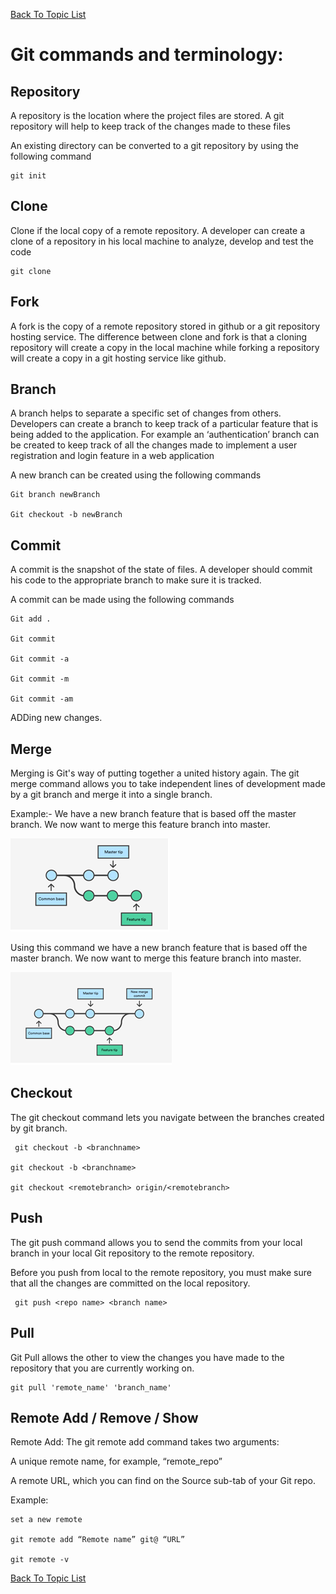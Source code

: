 [Back To Topic List](README.md)

# Git commands and terminology:

## Repository
A repository is the location where the project files are stored. A git repository will help to keep track of the changes made to these files

An existing directory can be converted to a git repository by using the following command

```
git init
```


## Clone
Clone if the local copy of a remote repository. A developer can create a clone of a repository in his local machine to analyze, develop and test the code

```
git clone
```

## Fork
A fork is the copy of a remote repository stored in github or a git repository hosting service. The difference between clone and fork is that a cloning repository will create a copy in the local machine while forking a repository will create a copy in a git hosting service like github.

## Branch
A branch helps to separate a specific set of changes from others. Developers can create a branch to keep track of a particular feature that is being added to the application. For example an ‘authentication’ branch can be created to keep track of all the changes made to implement a user registration and login feature in a web application

A new branch can be created using the following commands

```
Git branch newBranch

Git checkout -b newBranch
```

## Commit
A commit is the snapshot of the state of files. A developer should commit his code to the appropriate branch to make sure it is tracked. 
		
A commit can be made using the following commands

```
Git add .

Git commit

Git commit -a

Git commit -m

Git commit -am
```
ADDing new changes.	

## Merge
Merging  is Git's way of putting together a united history again. The git merge command allows you to take independent lines of development made by a git branch and merge it into a single branch.	

Example:- 
We have a new branch feature that is based off the master branch. We now want to merge this feature branch into master.

   ![](Images/Untitled.png)

Using this command we have a new branch feature that is based off the master branch. We now want to merge this feature branch into master.

![](Images/IMG2.png)

## Checkout

The git checkout command lets you navigate between the branches created by git branch. 

```	
 git checkout -b <branchname>  

git checkout -b <branchname>  

git checkout <remotebranch> origin/<remotebranch> 
```

## Push

The git push command allows you to send the commits from your local branch in your local Git repository to the remote repository.

Before you push from local to the remote repository, you must make sure that all the changes are committed on the local repository.

```
 git push <repo name> <branch name>
```

## Pull

Git Pull allows the other to view the changes you have made to the repository that you are currently working on. 

```
git pull 'remote_name' 'branch_name'
```

## Remote Add / Remove / Show
 
Remote Add:  The git remote add command takes two arguments:

A unique remote name, for example, “remote_repo”

A remote URL, which you can find on the Source sub-tab of your Git repo.

Example: 

```
set a new remote

git remote add “Remote name” git@ “URL”

git remote -v
```
[Back To Topic List](README.md)
